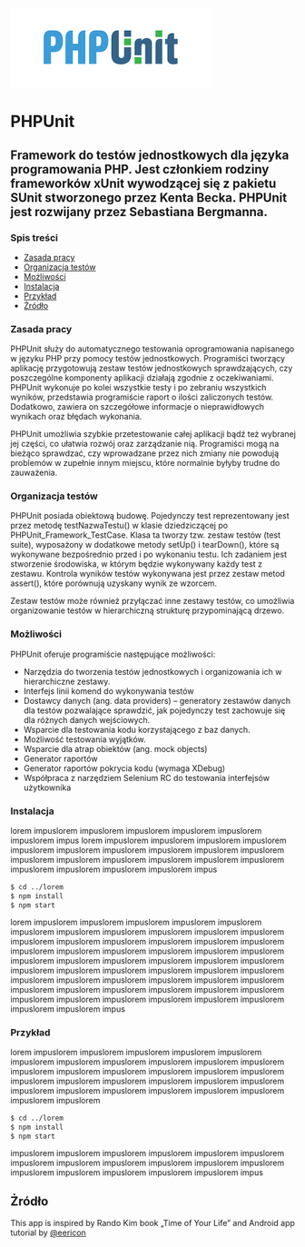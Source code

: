 ![PHPUnit](./img/logo.png)
#             PHPUnit 

## Framework do testów jednostkowych dla języka programowania PHP. Jest członkiem rodziny frameworków xUnit wywodzącej się z pakietu SUnit stworzonego przez Kenta Becka. PHPUnit jest rozwijany przez Sebastiana Bergmanna.

### Spis treści
* [Zasada pracy](#zasada-pracy)
* [Organizacja testów](#organizacja-testów)
* [Możliwości](#możliwości)
* [Instalacja](#instalacja)
* [Przykład](#przykład)
* [Żródło](#żródło)

### Zasada pracy
PHPUnit służy do automatycznego testowania oprogramowania napisanego w języku PHP przy pomocy testów jednostkowych. Programiści tworzący aplikację przygotowują zestaw testów jednostkowych sprawdzających, czy poszczególne komponenty aplikacji działają zgodnie z oczekiwaniami. PHPUnit wykonuje po kolei wszystkie testy i po zebraniu wszystkich wyników, przedstawia programiście raport o ilości zaliczonych testów. Dodatkowo, zawiera on szczegółowe informacje o nieprawidłowych wynikach oraz błędach wykonania.

PHPUnit umożliwia szybkie przetestowanie całej aplikacji bądź też wybranej jej części, co ułatwia rozwój oraz zarządzanie nią. Programiści mogą na bieżąco sprawdzać, czy wprowadzane przez nich zmiany nie powodują problemów w zupełnie innym miejscu, które normalnie byłyby trudne do zauważenia.

### Organizacja testów
PHPUnit posiada obiektową budowę. Pojedynczy test reprezentowany jest przez metodę testNazwaTestu() w klasie dziedziczącej po PHPUnit_Framework_TestCase. Klasa ta tworzy tzw. zestaw testów (test suite), wyposażony w dodatkowe metody setUp() i tearDown(), które są wykonywane bezpośrednio przed i po wykonaniu testu. Ich zadaniem jest stworzenie środowiska, w którym będzie wykonywany każdy test z zestawu. Kontrola wyników testów wykonywana jest przez zestaw metod assert(), które porównują uzyskany wynik ze wzorcem.

Zestaw testów może również przyłączać inne zestawy testów, co umożliwia organizowanie testów w hierarchiczną strukturę przypominającą drzewo.

### Możliwości

PHPUnit oferuje programiście następujące możliwości:

* Narzędzia do tworzenia testów jednostkowych i organizowania ich w hierarchiczne zestawy.
* Interfejs linii komend do wykonywania testów
* Dostawcy danych (ang. data providers) – generatory zestawów danych dla testów pozwalające sprawdzić, jak pojedynczy test zachowuje się dla różnych danych wejściowych.
* Wsparcie dla testowania kodu korzystającego z baz danych.
* Możliwość testowania wyjątków.
* Wsparcie dla atrap obiektów (ang. mock objects)
* Generator raportów
* Generator raportów pokrycia kodu (wymaga XDebug)
* Współpraca z narzędziem Selenium RC do testowania interfejsów użytkownika

### Instalacja
 lorem impuslorem impuslorem impuslorem impuslorem impuslorem impuslorem impus
 lorem impuslorem impuslorem impuslorem impuslorem impuslorem impuslorem impuslorem impuslorem impuslorem impuslorem impuslorem impuslorem impuslorem impuslorem impuslorem impuslorem impuslorem impuslorem impuslorem impuslorem impus
 ```
$ cd ../lorem
$ npm install
$ npm start
```
 lorem impuslorem impuslorem impuslorem impuslorem impuslorem impuslorem impuslorem impuslorem impuslorem impuslorem impuslorem impuslorem impuslorem impuslorem impuslorem impuslorem impuslorem impuslorem impuslorem impuslorem impuslorem impuslorem impuslorem impuslorem impuslorem impuslorem impuslorem impuslorem impuslorem impuslorem impuslorem impuslorem impuslorem impuslorem impuslorem impuslorem impuslorem impuslorem impuslorem impuslorem impuslorem impuslorem impuslorem impuslorem impuslorem impuslorem impuslorem impuslorem impuslorem impuslorem impuslorem impuslorem impuslorem impuslorem impuslorem impus
### Przykład

lorem impuslorem impuslorem impuslorem impuslorem impuslorem impuslorem impuslorem impuslorem impuslorem impuslorem impuslorem impuslorem impuslorem impuslorem impuslorem impuslorem impuslorem impuslorem impuslorem impuslorem impuslorem impuslorem impuslorem impuslorem impuslorem impuslorem impuslorem impuslorem impuslorem impuslorem impuslorem 
```
$ cd ../lorem
$ npm install
$ npm start
```

impuslorem impuslorem impuslorem impuslorem impuslorem impuslorem impuslorem impuslorem impuslorem impuslorem impuslorem impuslorem impuslorem impuslorem impuslorem impuslorem impuslorem impus


## Żródło
This app is inspired by Rando Kim book „Time of Your Life”
and Android app tutorial by [@eericon](https://www.eericon.github.io/post/timer-android)
